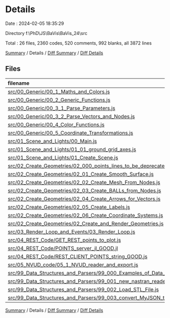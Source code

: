 # Details

Date : 2024-02-05 18:35:29

Directory f:\\PhD\\JS\\BaVis\\BaVis_24\\src

Total : 26 files,  2360 codes, 520 comments, 992 blanks, all 3872 lines

[Summary](results.md) / Details / [Diff Summary](diff.md) / [Diff Details](diff-details.md)

## Files
| filename | language | code | comment | blank | total |
| :--- | :--- | ---: | ---: | ---: | ---: |
| [src/00_Generic/00_1_Maths_and_Colors.js](/src/00_Generic/00_1_Maths_and_Colors.js) | JavaScript | 189 | 2 | 57 | 248 |
| [src/00_Generic/00_2_Generic_Functions.js](/src/00_Generic/00_2_Generic_Functions.js) | JavaScript | 45 | 21 | 23 | 89 |
| [src/00_Generic/00_3_1_Parse_Parameters.js](/src/00_Generic/00_3_1_Parse_Parameters.js) | JavaScript | 46 | 16 | 20 | 82 |
| [src/00_Generic/00_3_2_Parse_Vectors_and_Nodes.js](/src/00_Generic/00_3_2_Parse_Vectors_and_Nodes.js) | JavaScript | 132 | 59 | 67 | 258 |
| [src/00_Generic/00_4_Color_Functions.js](/src/00_Generic/00_4_Color_Functions.js) | JavaScript | 105 | 18 | 30 | 153 |
| [src/00_Generic/00_5_Coordinate_Transformations.js](/src/00_Generic/00_5_Coordinate_Transformations.js) | JavaScript | 78 | 10 | 39 | 127 |
| [src/01_Scene_and_Lights/00_Main.js](/src/01_Scene_and_Lights/00_Main.js) | JavaScript | 8 | 4 | 5 | 17 |
| [src/01_Scene_and_Lights/01_01_ground_grid_axes.js](/src/01_Scene_and_Lights/01_01_ground_grid_axes.js) | JavaScript | 77 | 57 | 38 | 172 |
| [src/01_Scene_and_Lights/01_Create_Scene.js](/src/01_Scene_and_Lights/01_Create_Scene.js) | JavaScript | 33 | 55 | 23 | 111 |
| [src/02_Create_Geometries/02_000_points_lines_to_be_deprecated.js](/src/02_Create_Geometries/02_000_points_lines_to_be_deprecated.js) | JavaScript | 35 | 4 | 21 | 60 |
| [src/02_Create_Geometries/02_01_Create_Smooth_Surface.js](/src/02_Create_Geometries/02_01_Create_Smooth_Surface.js) | JavaScript | 56 | 13 | 26 | 95 |
| [src/02_Create_Geometries/02_02_Create_Mesh_From_Nodes.js](/src/02_Create_Geometries/02_02_Create_Mesh_From_Nodes.js) | JavaScript | 68 | 11 | 43 | 122 |
| [src/02_Create_Geometries/02_03_Create_BALLs_from_Nodes.js](/src/02_Create_Geometries/02_03_Create_BALLs_from_Nodes.js) | JavaScript | 22 | 4 | 16 | 42 |
| [src/02_Create_Geometries/02_04_Create_Arrows_for_Vectors.js](/src/02_Create_Geometries/02_04_Create_Arrows_for_Vectors.js) | JavaScript | 113 | 15 | 46 | 174 |
| [src/02_Create_Geometries/02_05_Create_Labels.js](/src/02_Create_Geometries/02_05_Create_Labels.js) | JavaScript | 27 | 7 | 13 | 47 |
| [src/02_Create_Geometries/02_06_Create_Coordinate_Systems.js](/src/02_Create_Geometries/02_06_Create_Coordinate_Systems.js) | JavaScript | 82 | 9 | 30 | 121 |
| [src/02_Create_Geometries/02_Create_and_Render_Geometries.js](/src/02_Create_Geometries/02_Create_and_Render_Geometries.js) | JavaScript | 6 | 34 | 11 | 51 |
| [src/03_Render_Loop_and_Events/03_Render_Loop.js](/src/03_Render_Loop_and_Events/03_Render_Loop.js) | JavaScript | 8 | 4 | 7 | 19 |
| [src/04_REST_Code/GET_REST_points_to_plot.js](/src/04_REST_Code/GET_REST_points_to_plot.js) | JavaScript | 10 | 3 | 7 | 20 |
| [src/04_REST_Code/POINTS_server_jl_GOOD.jl](/src/04_REST_Code/POINTS_server_jl_GOOD.jl) | Julia | 43 | 16 | 25 | 84 |
| [src/04_REST_Code/REST_CLIENT_POINTS_string_GOOD.js](/src/04_REST_Code/REST_CLIENT_POINTS_string_GOOD.js) | JavaScript | 20 | 0 | 5 | 25 |
| [src/05_NVUD_code/05_1_NVUD_reader_and_export.js](/src/05_NVUD_code/05_1_NVUD_reader_and_export.js) | JavaScript | 452 | 60 | 193 | 705 |
| [src/99_Data_Structures_and_Parsers/99_000_Examples_of_Data_structures.js](/src/99_Data_Structures_and_Parsers/99_000_Examples_of_Data_structures.js) | JavaScript | 285 | 13 | 150 | 448 |
| [src/99_Data_Structures_and_Parsers/99_001_new_nastran_reader.js](/src/99_Data_Structures_and_Parsers/99_001_new_nastran_reader.js) | JavaScript | 371 | 65 | 68 | 504 |
| [src/99_Data_Structures_and_Parsers/99_002_Load_STL_File.js](/src/99_Data_Structures_and_Parsers/99_002_Load_STL_File.js) | JavaScript | 7 | 3 | 8 | 18 |
| [src/99_Data_Structures_and_Parsers/99_003_convert_MyJSON_to_proper_JSON.js](/src/99_Data_Structures_and_Parsers/99_003_convert_MyJSON_to_proper_JSON.js) | JavaScript | 42 | 17 | 21 | 80 |

[Summary](results.md) / Details / [Diff Summary](diff.md) / [Diff Details](diff-details.md)